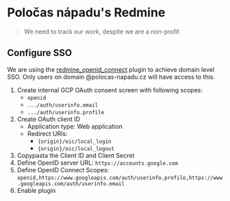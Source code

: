 # Poločas nápadu's Redmine

> We need to track our work, despite we are a non-profit

## Configure SSO

We are using the [redmine_openid_connect](https://github.com/devopskube/redmine_openid_connect) plugin to achieve domain level SSO. Only users on domain @polocas-napadu.cz will have access to this.

1. Create internal GCP OAuth consent screen with following scopes:
    * `openid`
    * `.../auth/userinfo.email`
    * `.../auth/userinfo.profile`
2. Create OAuth client ID
    * Application type: Web application
    * Redirect URIs:
        * `{origin}/oic/local_login`
        * `{origin}/oic/local_logout`
3. Copypasta the Client ID and Client Secret
4. Define OpenID server URL: `https://accounts.google.com`
5. Define OpenID Connect Scopes: `openid,https://www.googleapis.com/auth/userinfo.profile,https://www.googleapis.com/auth/userinfo.email`
6. Enable plugin
